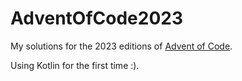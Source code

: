 # AdventOfCode2023

My solutions for the 2023 editions of [Advent of Code](https://adventofcode.com/2023/about).

Using Kotlin for the first time :).
